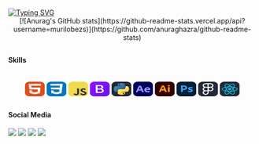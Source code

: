 ### 
<div>
<a href="https://git.io/typing-svg"><img src="https://readme-typing-svg.demolab.com?font=Fira+Code&pause=1000&random=false&width=435&lines=Hi!+I'm+Murilo+Bezerra!;Here+you+can+find+my+projects+%3C3" alt="Typing SVG" /></a>
</div>

<div align="center">
  [![Anurag's GitHub stats](https://github-readme-stats.vercel.app/api?username=murilobezs)](https://github.com/anuraghazra/github-readme-stats)
</div>


##
#### Skills
<div style="display: inline_block; justify-content: center; text-align: center; align-items: center"><br>
  <img align="center" alt="muri-HTML" height="30" width="40" src="https://github.com/tandpfun/skill-icons/blob/main/icons/HTML.svg">
  <img align="center" alt="muri-CSS" height="30" width="40" src="https://github.com/tandpfun/skill-icons/blob/main/icons/CSS.svg">
  <img align="center" alt="muri-JS" height="30" width="40" src="https://github.com/tandpfun/skill-icons/blob/main/icons/JavaScript.svg">
  <img align="center" alt="muri-Bootstrap" height="30" width="40" src="https://github.com/tandpfun/skill-icons/blob/main/icons/Bootstrap.svg">
  <img align="center" alt="muri-Python" height="30" width="40" src="https://github.com/tandpfun/skill-icons/blob/main/icons/Python-Dark.svg">
  <img align="center" alt="muri-AE" height="30" width="40" src="https://github.com/tandpfun/skill-icons/blob/main/icons/AfterEffects.svg">
   <img align="center" alt="muri-Illustrator" height="30" width="40" src="https://github.com/tandpfun/skill-icons/blob/main/icons/Illustrator.svg">
  <img align="center" alt="muri-Photoshop" height="30" width="40" src="https://github.com/tandpfun/skill-icons/blob/main/icons/Photoshop.svg">
  <img align="center" alt="muri-Figma" height="30" width="40" src="https://github.com/tandpfun/skill-icons/blob/main/icons/Figma-Dark.svg">
  <img align="center" alt="muri-React" height="30" width="40" src="https://github.com/tandpfun/skill-icons/blob/main/icons/React-Dark.svg">
  
</div>

##
  #### Social Media
<div>
  <a href="https://instagram.com/murilobezs" target="_blank"><img src="https://img.shields.io/badge/-Instagram-%23E4405F?style=for-the-badge&logo=instagram&logoColor=white" target="_blank"></a>
  <a href = "mailto:murilobezs@gmail.com"><img src="https://img.shields.io/badge/-Gmail-%23333?style=for-the-badge&logo=gmail&logoColor=white" target="_blank"></a>
  <a href = "https://api.whatsapp.com/send?phone=5511930850009"><img src="https://img.shields.io/badge/WhatsApp-25D366?style=for-the-badge&logo=whatsapp&logoColor=white"></a>
  <a href = "mailto:murilo.silva388@etec.sp.gov.br"><img src="https://img.shields.io/badge/Microsoft_Outlook-0078D4?style=for-the-badge&logo=microsoft-outlook&logoColor=white"></a>
  
</div>





